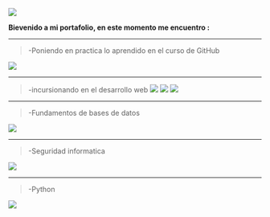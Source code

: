![](https://i.imgur.com/alwl6Q0.jpg)

**Bievenido a mi portafolio, en este momento me encuentro :** 

------------

> -Poniendo en practica lo aprendido en el curso de GitHub 
<img src="https://img.icons8.com/ios-filled/20/000000/github.png"/>

------------

> -incursionando en el desarrollo web 
<img src="https://img.icons8.com/color/30/000000/html-5.png"/> <img src="https://img.icons8.com/color/30/000000/css3.png"/> <img src="https://img.icons8.com/color/30/000000/javascript.png"/>

------------


> -Fundamentos de bases de datos  
<img src="https://img.icons8.com/ios/44/000000/mysql-logo.png"/>

------------


> -Seguridad informatica 
<img src="https://img.icons8.com/color/30/000000/security-checked.png"/>

------------


> -Python 
<img src="https://img.icons8.com/color/30/000000/python.png"/>




